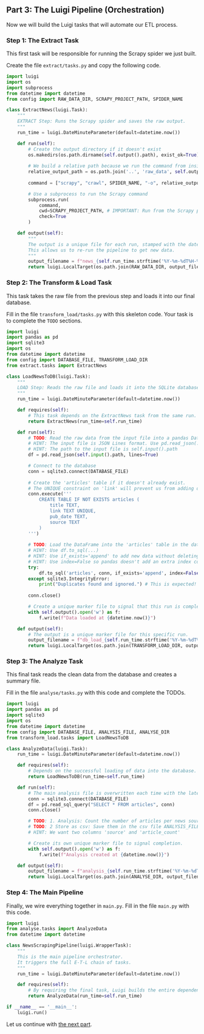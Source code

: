## Part 3: The Luigi Pipeline (Orchestration)
Now we will build the Luigi tasks that will automate our ETL process.

### Step 1: The Extract Task
This first task will be responsible for running the Scrapy spider we just built.

Create the file `extract/tasks.py` and copy the following code.

```python
import luigi
import os
import subprocess
from datetime import datetime
from config import RAW_DATA_DIR, SCRAPY_PROJECT_PATH, SPIDER_NAME

class ExtractNews(luigi.Task):
    """
    EXTRACT Step: Runs the Scrapy spider and saves the raw output.
    """
    run_time = luigi.DateMinuteParameter(default=datetime.now())

    def run(self):
        # Create the output directory if it doesn't exist
        os.makedirs(os.path.dirname(self.output().path), exist_ok=True)
        
        # We build a relative path because we run the command from inside the Scrapy project
        relative_output_path = os.path.join('..', 'raw_data', self.output().path.split('/')[-1])
        
        command = ["scrapy", "crawl", SPIDER_NAME, "-o", relative_output_path]

        # Use a subprocess to run the Scrapy command
        subprocess.run(
            command,
            cwd=SCRAPY_PROJECT_PATH, # IMPORTANT: Run from the Scrapy project directory
            check=True
        )

    def output(self):
        """
        The output is a unique file for each run, stamped with the date and minute.
        This allows us to re-run the pipeline to get new data.
        """
        output_filename = f"news_{self.run_time.strftime('%Y-%m-%dT%H-%M')}.jl"
        return luigi.LocalTarget(os.path.join(RAW_DATA_DIR, output_filename))
```


### Step 2: The Transform & Load Task
This task takes the raw file from the previous step and loads it into our final database.

Fill in the file `transform_load/tasks.py` with this skeleton code. Your task is to complete the `TODO` sections.

```python
import luigi
import pandas as pd
import sqlite3
import os
from datetime import datetime
from config import DATABASE_FILE, TRANSFORM_LOAD_DIR
from extract.tasks import ExtractNews

class LoadNewsToDB(luigi.Task):
    """
    LOAD Step: Reads the raw file and loads it into the SQLite database.
    """
    run_time = luigi.DateMinuteParameter(default=datetime.now())

    def requires(self):
        # This task depends on the ExtractNews task from the same run.
        return ExtractNews(run_time=self.run_time)

    def run(self):
        # TODO: Read the raw data from the input file into a pandas DataFrame.
        # HINT: The input file is JSON Lines format. Use pd.read_json(..., lines=True)
        # HINT: The path to the input file is self.input().path
        df = pd.read_json(self.input().path, lines=True)

        # Connect to the database
        conn = sqlite3.connect(DATABASE_FILE)
        
        # Create the 'articles' table if it doesn't already exist.
        # The UNIQUE constraint on 'link' will prevent us from adding duplicate articles.
        conn.execute('''
            CREATE TABLE IF NOT EXISTS articles (
                title TEXT,
                link TEXT UNIQUE,
                pub_date TEXT,
                source TEXT
            )
        ''')
        
        # TODO: Load the DataFrame into the 'articles' table in the database.
        # HINT: Use df.to_sql(...)
        # HINT: Use if_exists='append' to add new data without deleting old data.
        # HINT: Use index=False so pandas doesn't add an extra index column.
        try:
            df.to_sql('articles', conn, if_exists='append', index=False)
        except sqlite3.IntegrityError:
            print("Duplicates found and ignored.") # This is expected!
            
        conn.close()

        # Create a unique marker file to signal that this run is complete.
        with self.output().open('w') as f:
            f.write(f"Data loaded at {datetime.now()}")

    def output(self):
        # The output is a unique marker file for this specific run.
        output_filename = f"db_load_{self.run_time.strftime('%Y-%m-%dT%H-%M')}.SUCCESS"
        return luigi.LocalTarget(os.path.join(TRANSFORM_LOAD_DIR, output_filename))
```

### Step 3: The Analyze Task
This final task reads the clean data from the database and creates a summary file.

Fill in the file `analyse/tasks.py` with this code and complete the TODOs.

```python
import luigi
import pandas as pd
import sqlite3
import os
from datetime import datetime
from config import DATABASE_FILE, ANALYSIS_FILE, ANALYSE_DIR
from transform_load.tasks import LoadNewsToDB

class AnalyzeData(luigi.Task):
    run_time = luigi.DateMinuteParameter(default=datetime.now())

    def requires(self):
        # Depends on the successful loading of data into the database.
        return LoadNewsToDB(run_time=self.run_time)

    def run(self):
        # The main analysis file is overwritten each time with the latest analysis.
        conn = sqlite3.connect(DATABASE_FILE)
        df = pd.read_sql_query("SELECT * FROM articles", conn)
        conn.close()

        # TODO: 1. Analysis: Count the number of articles per news source.
        # TODO: 2 Store as csv: Save them in the csv file ANALYSIS_FILE
        # HINT: We want two columns 'source' and 'article_count'

        # Create its own unique marker file to signal completion.
        with self.output().open('w') as f:
            f.write(f"Analysis created at {datetime.now()}")

    def output(self):
        output_filename = f"analysis_{self.run_time.strftime('%Y-%m-%dT%H-%M')}.SUCCESS"
        return luigi.LocalTarget(os.path.join(ANALYSE_DIR, output_filename))
```

### Step 4: The Main Pipeline

Finally, we wire everything together in `main.py`.
Fill in the file `main.py` with this code.

```python
import luigi
from analyse.tasks import AnalyzeData
from datetime import datetime

class NewsScrapingPipeline(luigi.WrapperTask):
    """
    This is the main pipeline orchestrator.
    It triggers the full E-T-L chain of tasks.
    """
    run_time = luigi.DateMinuteParameter(default=datetime.now())

    def requires(self):
        # By requiring the final task, Luigi builds the entire dependency graph.
        return AnalyzeData(run_time=self.run_time)

if __name__ == '__main__':
    luigi.run()
```

Let us continue with [the next part](./tutorial-part04.md).
